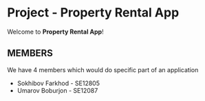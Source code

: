 # Project - Property Rental App


Welcome to **Property Rental App**! 

## MEMBERS 

We have 4 members which would do specific part of an application

- Sokhibov Farkhod - SE12805
- Umarov Boburjon - SE12087
